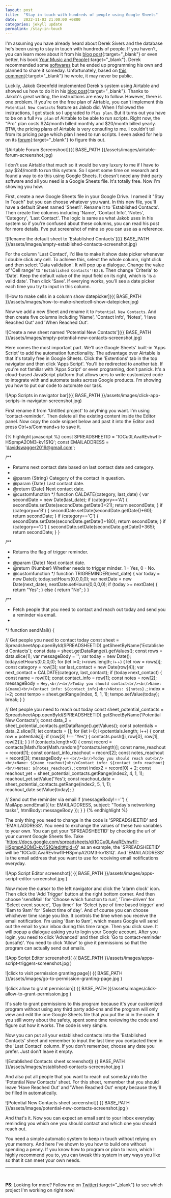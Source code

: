```yaml
---
layout: post
title:  "Stay in touch with hundreds of people using Google Sheets"
date:   2022-11-03 21:00:00 +0800
categories: jekyll update
permalink: /stay-in-touch
---
```

I'm assuming you have already heard about Derek Sivers and the database he's been using to stay in touch with hundreds of people. If you haven't, you can learn more about it from his [blog post](https://sive.rs/hundreds){:target="_blank"} or even better, his book [Your Music and People](https://sive.rs/m){:target="_blank"}. Derek recommended some [softwares](https://sive.rs/dbt) but he ended up programming his own and planned to share it someday. Unfortunately, based on [this comment](https://news.ycombinator.com/item?id=30333667){:target="_blank"} he wrote, it may never be public.

Luckily, Jakob Greenfeld implemented Derek's system using Airtable and showed us how to do it in his [blog post](https://jakobgreenfeld.com/stay-in-touch){:target="_blank"}. Thanks to Jakob's great writing, the instructions are easy to follow. However, there is one problem. If you're on the free plan of Airtable, you can't implement this `Potential New Contacts` feature as Jakob did. When I followed the instructions, I got stuck so I upgraded to `Plus plan`. But it turns out you have to be on a full `Pro plan` of Airtable to be able to run scripts. Right now, the "Pro" plan costs $24/month billed monthly and $20/month billed yearly. BTW, the pricing plans of Airtable is very consufing to me. I couldn't tell from its pricing page which plan I need to run scripts. I even asked for help on its [forum](https://community.airtable.com/t/i-got-charged-and-made-the-workspace-in-plus-plan-but-still-cant-use-run-script-feature/51297){:target="_blank"} to figure this out.

![Airtable Forum Screenshoot]({{ BASE_PATH }}/assets/images/airtable-forum-screenshot.jpg)

I don't use Airtable that much so it would be very luxury to me if I have to pay $24/month to run this system. So I spent some time on research and found a way to do this using Google Sheets. It doesn't need any third party software and all you need is a Google Sheets file. It's totally free. Now I'm showing you how.

First, create a new Google Sheets file in your Google Drive. I named it "Stay In Touch" but you can choose whatever you want. In this new file, you'll have a default Sheet named 'Sheet1'. Rename it to 'Established Contacts'. Then create five columns including 'Name', 'Contact Info', 'Notes', 'Category', 'Last Contact'. The logic is same as what Jakob uses in his system so if you're confused about these columns, you can read his post for more details. I've put screenshot of mine so you can use as a reference.

![Rename the default sheet to 'Established Contacts']({{ BASE_PATH }}/assets/images/empty-established-contacts-screenshot.jpg)

For the column 'Last Contact', I'd like to make it show date picker whenever I double click any cell. To achieve this, select the whole column, right click and then select 'Data validation'. It will pop up a dialogue. Change the value of 'Cell range' to `'Established Contacts'!E2:E`. Then change 'Criteria' to 'Date'. Keep the default value of the input field on its right, which is 'is a valid date'. Then click 'Save'. If everying works, you'll see a date picker each time you try to input in this column.

![How to make cells in a column show datepicker]({{ BASE_PATH }}/assets/images/how-to-make-sheetcell-show-datepicker.jpg)

Now we add a new Sheet and rename it to `Potential New Contacts`. And then create five columns including 'Name', 'Contact Info', 'Notes', 'Have Reached Out' and 'When Reached Out'.

![Create a new sheet named 'Potential New Contacts']({{ BASE_PATH }}/assets/images/empty-potential-new-contacts-screenshot.jpg)

Here comes the most important part. We'll use Google Sheets' built-in 'Apps Script' to add the automation functionality. The advantage over Airtable is that it's totally free in Google Sheets. Click the 'Extentions' tab in the top navigator and then click 'Apps Script'. You'll be redirected to another tab. If you're not familiar with 'Apps Script' or even programing, don't panick. It's a cloud-based JavaScript platform that allows uers to write customized code to integrate with and automate tasks across Google products. I'm showing you how to put our code to automate our task.

![App Scripts in navigator bar]({{ BASE_PATH }}/assets/images/click-app-scripts-in-navigator-screenshot.jpg)

First rename it from 'Untitled project' to anything you want. I'm using 'contact-reminder'. Then delete all the existing content inside the Editor panel. Now copy the code snippet below and past it into the Editor and press Ctrl+s/Command+s to save it.

{% highlight javascript %}
const SPREADSHEETID = '1OCu0LAvaREvhwflI-HSpmpA2OM3-kv1S1Q';
const EMAILADDRESS = 'davidswagger2019@gmail.com';

/**
 * Returns next contact date based on last contact date and category.
 *
 * @param {String} Category of the contact in question.
 * @param {Date} Last contact date.
 * @return {Date} Next contact date.
 * @customfunction
 */
function CALDATE(category, last_date) {
  var secondDate = new Date(last_date);
  if (category=='A') {
    secondDate.setDate(secondDate.getDate()+21);
    return secondDate;
  }
  if (category=='B') {
    secondDate.setDate(secondDate.getDate()+60);
    return secondDate;
  }
  if (category=='C') {
    secondDate.setDate(secondDate.getDate()+180);
    return secondDate;
  }
  if (category=='D') {
    secondDate.setDate(secondDate.getDate()+365);
    return secondDate;
  }
}

/**
 * Returns the flag of trigger reminder.
 *
 * @param {Date} Next contact date.
 * @return {Number} Whether needs to trigger minder. 1 - Yes, 0 - No.
 * @customfunction
 */
function TRIGREMINDER(next_date) {
  var today = new Date();
  today.setHours(0,0,0,0);
  var nextDate = new Date(next_date);
  nextDate.setHours(0,0,0,0);
  if (today >= nextDate) {
    return "Yes";
  }
  else {
    return "No";
  }
}

/**
 * Fetch people that you need to contact and reach out today and send you a reminder via email.
 *
 */
function sendMail() {

  // Get people you need to contact today
  const sheet = SpreadsheetApp.openById(SPREADSHEETID).getSheetByName('Established Contacts');
  const data = sheet.getDataRange().getValues();
  const rows = data.slice(1);
  var messageBody = '';
  var today = new Date();
  today.setHours(0,0,0,0);
  for (let i=0; i<rows.length; i++) {
    let row = rows[i];
    const category = row[3];
    var last_contact = new Date(row[4]);
    var next_contact = CALDATE(category, last_contact);
    if (today>next_contact) {
      const name = row[0];
      const contact_info = row[1];
      const notes = row[2];
      messageBody = `Hey,<br/><br/>Today you should contact<br/><br/>Name: ${name}<br/>Contact info: ${contact_info}<br/>Notes: ${notes}.`;
      index = i+2;
      const tempo = sheet.getRange(index, 5, 1, 1);
      tempo.setValue(today);
      break;
    }
  }
  
  // Get people you need to reach out today
  const sheet_potential_contacts = SpreadsheetApp.openById(SPREADSHEETID).getSheetByName('Potential New Contacts');
  const data_2 = sheet_potential_contacts.getDataRange().getValues();
  const potentials = data_2.slice(1);
  let contacts = [];
  for (let i=0; i<potentials.length; i++) {
    const row = potentials[i];
    if (row[3] !== 'Yes') {
      contacts.push([i, row[0], row[1], row[2]]);
    }
  }
  if (contacts.length>0) {
    const record = contacts[Math.floor(Math.random()*contacts.length)];
    const name_reachout = record[1];
    const contact_info_reachout = record[2];
    const notes_reachout = record[3];
    messageBody += `<br/><br/>Today you should reach out<br/><br/>Name: ${name_reachout}<br/>Contact info: ${contact_info_reachout}<br/>Notes: ${notes_reachout}.`;
    const index2 = record[0] + 2;
    const reachout_yet = sheet_potential_contacts.getRange(index2, 4, 1, 1);
    reachout_yet.setValue('Yes');
    const reachout_date = sheet_potential_contacts.getRange(index2, 5, 1, 1);
    reachout_date.setValue(today);
  }
  
  // Send out the reminder via email
  if (messageBody!=='') {
    MailApp.sendEmail({
      to: EMAILADDRESS,
      subject: "Today's networking tasks",
      htmlBody: messageBody
    });
  }
}
{% endhighlight %}

The only thing you need to change in the code is 'SPREADSHEETID' and 'EMAILADDRESS'. You need to exchange the values of these two variables to your own. You can get your 'SPREADSHEETID' by checking the url of your current Google Sheets file. Take 'https://docs.google.com/spreadsheets/d/1OCu0LAvaREvhwflI-HSpmpA2OM3-kv1S1Q/edit#gid=0' as an example, the 'SPREADSHEETID' will be '1OCu0LAvaREvhwflI-HSpmpA2OM3-kv1S1Q'. And 'EMAILADDRESS' is the email address that you want to use for receiving email notifications everyday.

![App Script Editor screenshot]( {{ BASE_PATH }}/assets/images/apps-script-editor-screenshot.jpg )

Now move the cursor to the left navigator and click the 'alarm clock' icon. Then click the 'Add Trigger' button at the right bottom corner. And then choose 'sendMail' for 'Choose which function to run', 'Time-driven' for 'Select event source', 'Day timer' for 'Select type of time based trigger' and '8am to 9am' for 'Select time of day'. And of course you can choose whichever time range you like. It controls the time when you receive the email notification. I'm using '8am to 9am', which means Google will send out the email to your inbox during this time range. Then you click save. It will popup a dialogue asking you to login your Google account. After you login, you need to click 'Advanced' and then click 'Go to contact-reminder (unsafe)'. You need to click 'Allow' to give it permissions so that the program can actually send out emails.

![App Script Editor screenshot]( {{ BASE_PATH }}/assets/images/apps-script-triggers-screenshot.jpg )

![click to visit permission granting page]( {{ BASE_PATH }}/assets/images/go-to-permission-granting-page.jpg )

![click allow to grant permission]( {{ BASE_PATH }}/assets/images/click-allow-to-grant-permission.jpg )

It's safe to grant permissions to this program because it's your customized program without using any third party add-ons and the program will only view and edit the one Google Sheets file that you put the id in the code. If you still worry about the safety, spent some time reviewing the code and figure out how it works. The code is very simple.

Now you can put all your established contacts into the 'Established Contacts' sheet and remember to input the last time you contacted them in the 'Last Contact' column. If you don't remember, choose any date you prefer. Just don't leave it empty.

![Established Contacts sheet screenshot]( {{ BASE_PATH }}/assets/images/established-contacts-screenshot.jpg )

And also put all people that you want to reach out someday into the 'Potential New Contacts' sheet. For this sheet, remember that you should leave 'Have Reached Out' and 'When Reached Out' empty because they'll be filled in automatically.

![Potential New Contacts sheet screenshot]( {{ BASE_PATH }}/assets/images/potential-new-contacts-screenshot.jpg )

And that's it. Now you can expect an email sent to your inbox everyday reminding you which one you should contact and which one you should reach out.

You need a simple automatic system to keep in touch without relying on your memory. And here I've shown to you how to build one without spending a penny. If you know how to program or plan to learn, which I highly recommend you to, you can tweak this system in any ways you like so that it can meet your own needs.

____

<br/>

**PS**: Looking for more? Follow me on [Twitter](https://twitter.com/intent/user?screen_name=DSwagger2022){:target="_blank"} to see which project I'm working on right now!